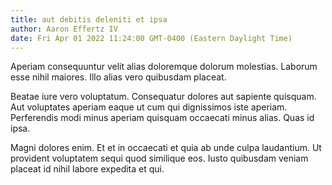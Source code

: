 ```yaml
---
title: aut debitis deleniti et ipsa
author: Aaron Effertz IV
date: Fri Apr 01 2022 11:24:00 GMT-0400 (Eastern Daylight Time)
---
```

Aperiam consequuntur velit alias doloremque dolorum molestias. Laborum esse nihil maiores. Illo alias vero quibusdam placeat.

 Beatae iure vero voluptatum. Consequatur dolores aut sapiente quisquam. Aut voluptates aperiam eaque ut cum qui dignissimos iste aperiam. Perferendis modi minus aperiam quisquam occaecati minus alias. Quas id ipsa.

 Magni dolores enim. Et et in occaecati et quia ab unde culpa laudantium. Ut provident voluptatem sequi quod similique eos. Iusto quibusdam veniam placeat id nihil labore expedita et qui.